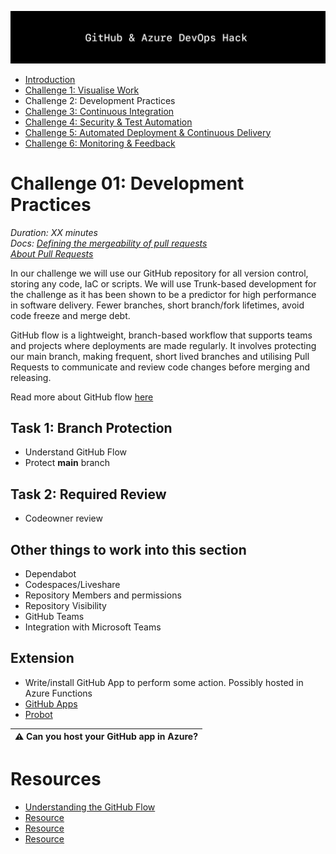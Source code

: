 ![Banner](../../resources/WelcomeBanner.png)

- [Introduction](/../..)
- [Challenge 1: Visualise Work](../../content/01_visualise_work)
- Challenge 2: Development Practices
- [Challenge 3: Continuous Integration](../../content/03_continuous_integration)
- [Challenge 4: Security & Test Automation](../../content/04_security_and_test_automation)
- [Challenge 5: Automated Deployment & Continuous Delivery](../../content/05_automated_deployment)
- [Challenge 6: Monitoring & Feedback](../../content/06_monitoring_and_feedback)

# Challenge 01: Development Practices  
_Duration: XX minutes_  
_Docs:_ 
_[Defining the mergeability of pull requests](https://docs.github.com/en/free-pro-team@latest/github/administering-a-repository/defining-the-mergeability-of-pull-requests)_  
_[About Pull Requests](https://docs.github.com/en/free-pro-team@latest/github/collaborating-with-issues-and-pull-requests/about-pull-requests)_  

In our challenge we will use our GitHub repository for all version control, storing any code, IaC or scripts. We will use Trunk-based development for the challenge as it has been shown to be a predictor for high performance in software delivery.  Fewer branches, short branch/fork lifetimes, avoid code freeze and merge debt.

GitHub flow is a lightweight, branch-based workflow that supports teams and projects where deployments are made regularly.  It involves protecting our main branch, making frequent, short lived branches and utilising Pull Requests to communicate and review code changes before merging and releasing.

Read more about GitHub flow [here](https://guides.github.com/introduction/flow/)

## Task 1: Branch Protection

- Understand GitHub Flow
- Protect **main** branch

## Task 2: Required Review

- Codeowner review

## Other things to work into this section

- Dependabot
- Codespaces/Liveshare
- Repository Members and permissions
- Repository Visibility
- GitHub Teams
- Integration with Microsoft Teams

## Extension

- Write/install GitHub App to perform some action.  Possibly hosted in Azure Functions
- [GitHub Apps](https://docs.github.com/en/free-pro-team@latest/developers/apps)
- [Probot](https://github.com/probot/probot)

| :warning: Can you host your GitHub app in Azure? |
| --- |

# Resources

- [Understanding the GitHub Flow](https://guides.github.com/introduction/flow/)
- [Resource](https://github.com)
- [Resource](https://github.com)
- [Resource](https://github.com)
